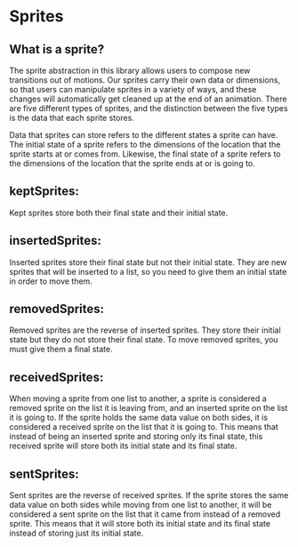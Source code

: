 # Sprites

## What is a sprite?

The sprite abstraction in this library allows users to compose new transitions out of motions. Our sprites carry their own data or dimensions, so that users can manipulate sprites in a variety of ways, and these changes will automatically get cleaned up at the end of an animation. There are five different types of sprites, and the distinction between the five types is the data that each sprite stores. 

Data that sprites can store refers to the different states a sprite can have. The initial state of a sprite refers to the dimensions of the location that the sprite starts at or comes from. Likewise, the final state of a sprite refers to the dimensions of the location that the sprite ends at or is going to. 

## keptSprites: 
Kept sprites store both their final state and their initial state. 
## insertedSprites: 
Inserted sprites store their final state but not their initial state. They are new sprites that will be inserted to a list, so you need to give them an initial state in order to move them. 
## removedSprites: 
Removed sprites are the reverse of inserted sprites. They store their initial state but they do not store their final state. To move removed sprites, you must give them a final state.
## receivedSprites: 
When moving a sprite from one list to another, a sprite is considered a removed sprite on the list it is leaving from, and an inserted sprite on the list it is going to. If the sprite holds the same data value on both sides, it is considered a received sprite on the list that it is going to. This means that instead of being an inserted sprite and storing only its final state, this received sprite will store both its initial state and its final state.
## sentSprites: 
Sent sprites are the reverse of received sprites. If the sprite stores the same data value on both sides while moving from one list to another, it will be considered a sent sprite on the list that it came from instead of a removed sprite. This means that it will store both its initial state and its final state instead of storing just its initial state.